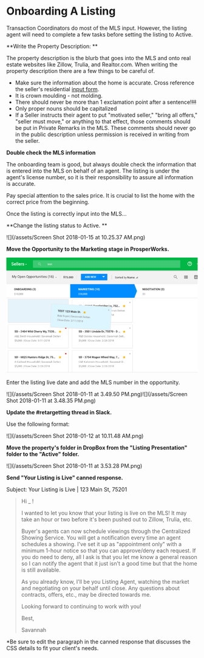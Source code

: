 # Onboarding A Listing

Transaction Coordinators do most of the MLS input. However, the listing agent will need to complete a few tasks before setting the listing to Active.

**Write the Property Description: **

The property description is the blurb that goes into the MLS and onto real estate websites like Zillow, Trulia, and Realtor.com. When writing the property description there are a few things to be careful of.

* Make sure the information about the home is accurate. Cross reference the seller's residential [input form](http://www.ntreis.net/documents/Forms_1382014171531.pdf). 
* It is crown moulding - not molding.
* There should never be more than 1 exclamation point after a sentence!~~!!!~~
* Only proper nouns should be capitalized
* If a Seller instructs their agent to put "motivated seller," "bring all offers," "seller must move," or anything to that effect, those comments should be put in Private Remarks in the MLS. These comments should never go in the public description unless  permission is received in writing from the seller.

**Double check the MLS information**

The onboarding team is good, but always double check the information that is entered into the MLS on behalf of an agent. The listing is under the agent's license number, so it is their responsibility to assure all information is accurate.

Pay special attention to the sales price. It is crucial to list the home with the correct price from the beginning.

Once the listing is correctly input into the MLS...

**Change the listing status to Active. **

![](/assets/Screen Shot 2018-01-15 at 10.25.37 AM.png)

**Move the Opportunity to the Marketing stage in ProsperWorks.**

![](/assets/PW1.png)

Enter the listing live date and add the MLS number in the opportunity.

![](/assets/Screen Shot 2018-01-11 at 3.49.50 PM.png)![](/assets/Screen Shot 2018-01-11 at 3.48.35 PM.png)

**Update the \#retargetting thread in Slack.**

Use the following format:

![](/assets/Screen Shot 2018-01-12 at 10.11.48 AM.png)

**Move the property's folder in DropBox from the "Listing Presentation" folder to the "Active" folder.**

![](/assets/Screen Shot 2018-01-11 at 3.53.28 PM.png)

**Send "Your Listing is Live" canned response.**

Subject: Your Listing is Live \| 123 Main St, 75201

> Hi \_ !
>
> I wanted to let you know that your listing is live on the MLS! It may take an hour or two before it's been pushed out to Zillow, Trulia, etc.
>
> Buyer's agents can now schedule viewings through the Centralized Showing Service. You will get a notification every time an agent schedules a showing. I've set it up as "appointment only" with a minimum 1-hour notice so that you can approve/deny each request. If you do need to deny, all I ask is that you let me know a general reason so I can notify the agent that it just isn't a good time but that the home is still available.
>
> As you already know, I'll be you Listing Agent, watching the market and negotiating on your behalf until close. Any questions about contracts, offers, etc., may be directed towards me.
>
> Looking forward to continuing to work with you!
>
> Best,
>
> Savannah

\*Be sure to edit the paragraph in the canned response that discusses the CSS details to fit your client's needs.

